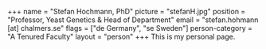 +++
name = "Stefan Hochmann, PhD"
picture = "stefanH.jpg"
position = "Professor, Yeast Genetics & Head of Department"
email = "stefan.hohmann [at] chalmers.se"
flags = ["de Germany", "se Sweden"]
person-category = "A Tenured Faculty"
layout = "person"
+++
This is my personal page.
